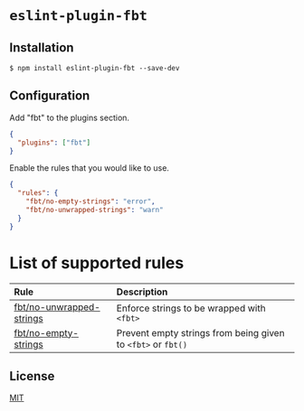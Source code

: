 # `eslint-plugin-fbt`

## Installation

```
$ npm install eslint-plugin-fbt --save-dev
```

## Configuration

Add "fbt" to the plugins section.

```json
{
  "plugins": ["fbt"]
}
```

Enable the rules that you would like to use.

```json
{
  "rules": {
    "fbt/no-empty-strings": "error",
    "fbt/no-unwrapped-strings": "warn"
  }
}
```

# List of supported rules

| Rule                                                           | Description                                                  |
| :------------------------------------------------------------- | :----------------------------------------------------------- |
| [fbt/no-unwrapped-strings](docs/rules/no-unwrapped-strings.md) | Enforce strings to be wrapped with `<fbt>`                   |
| [fbt/no-empty-strings](docs/rules/no-empty-strings.md)         | Prevent empty strings from being given to `<fbt>` or `fbt()` |

## License

[MIT](/license)
